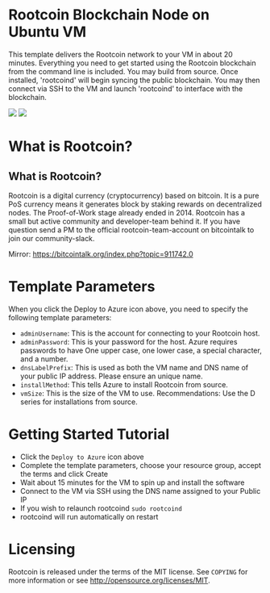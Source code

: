# Rootcoin Blockchain Node on Ubuntu VM

This template delivers the Rootcoin network to your VM in about 20 minutes.  Everything you need to get started using the Rootcoin blockchain from the command line is included. 
You may build from source.  Once installed, 'rootcoind' will begin syncing the public blockchain. 
You may then connect via SSH to the VM and launch 'rootcoind' to interface with the blockchain.

<a href="https://portal.azure.com/#create/Microsoft.Template/uri/https%3A%2F%2Fraw.githubusercontent.com%2FAzure%2Fazure-quickstart-templates%2Fmaster%2Frootcoin-blockchain-ubuntu%2Fazuredeploy.json" target="_blank"><img src="http://azuredeploy.net/deploybutton.png"/></a>
<a href="http://armviz.io/#/?load=https%3A%2F%2Fraw.githubusercontent.com%2FAzure%2Fazure-quickstart-templates%2Fmaster%2Frootcoin-blockchain-ubuntu%2Fazuredeploy.json" target="_blank"><img src="http://armviz.io/visualizebutton.png"/></a>

# What is Rootcoin?

What is Rootcoin?
----------------

Rootcoin is a digital currency (cryptocurrency) based on bitcoin. It is a pure PoS currency means it generates block by staking rewards on decentralized nodes. The Proof-of-Work stage already ended in 2014. Rootcoin has a small but active community and developer-team behind it. If you have question send a PM to the official rootcoin-team-account on bitcointalk to join our community-slack.

Mirror: https://bitcointalk.org/index.php?topic=911742.0

# Template Parameters

When you click the Deploy to Azure icon above, you need to specify the following template parameters:

* `adminUsername`: This is the account for connecting to your Rootcoin host.
* `adminPassword`: This is your password for the host.  Azure requires passwords to have One upper case, one lower case, a special character, and a number.
* `dnsLabelPrefix`: This is used as both the VM name and DNS name of your public IP address.  Please ensure an unique name.
* `installMethod`: This tells Azure to install Rootcoin from source.
* `vmSize`: This is the size of the VM to use.  Recommendations: Use the D series for installations from source.

# Getting Started Tutorial

* Click the `Deploy to Azure` icon above
* Complete the template parameters, choose your resource group, accept the terms and click Create
* Wait about 15 minutes for the VM to spin up and install the software
* Connect to the VM via SSH using the DNS name assigned to your Public IP
* If you wish to relaunch rootcoind `sudo rootcoind`
* rootcoind will run automatically on restart

# Licensing

Rootcoin is released under the terms of the MIT license. See `COPYING` for more information or see http://opensource.org/licenses/MIT.
